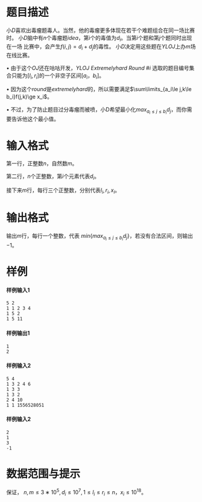 
# 题目描述

小$D$喜欢出毒瘤题毒人。当然，他的毒瘤更多体现在若干个难题组合在同一场比赛时。
小$D$脑中有$n$个毒瘤题$idea$，第i个的毒值为$d_i$。当第$i$个题和第$j$个题同时出现在一场
比赛中，会产生$f(i,j)=d_i+d_j$的毒性。
小$D$决定用这些题在$YLOJ$上办$m$场在线比赛。

• 由于这个$OJ$还在咕咕开发，$YLOJ$ $Extremelyhard$ $Round$ $\#i$ 选取的题目编号集合只能为$[l_i,r_i]$的一个非空子区间$[a_i，b_i]$。

• 因为这个$round$是$extremelyhard$的，所以需要满足$\sum\limits_{a_i\le j,k\le b_i}f(j,k)\ge x_i$。

• 不过，为了防止题目过分毒瘤而被喷，小D希望最小化$max_{a_i\le j\le b_i}d_j$，而你需要告诉他这个最小值。

# 输入格式

第一行，正整数$n$，自然数$m$。

第二行，$n$个正整数，第$i$个元素代表$d_i$。

接下来$m$行，每行三个正整数，分别代表$l_i,r_i,x_i$。

# 输出格式

输出$m$行，每行一个整数，代表 $min\{max_{a_i\le j\le b_i}d_j\}$，若没有合法区间，则输出$−1$。

# 样例

#### 样例输入1
```plain
5 2
1 1 2 3 4
1 5 2
1 5 11
```
#### 样例输出1
```plain
1
2
```
#### 样例输入2
```plain
5 4
1 3 2 4 6
1 3 3
1 3 2
2 4 10
1 1 1556528051
```
#### 样例输入2
```plain
2
1
3
-1
```

# 数据范围与提示

保证， $n,m\le 3∗10^5,d_i\le 10^7,1\le l_i\le r_i\le n， x_i\le 10^18$。

